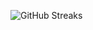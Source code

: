 ![GitHub Streaks](https://github-streaks-mqc9.onrender.com/streak/happilli/image?theme=midnight&cache_bust=1743267995&lang=ja)

